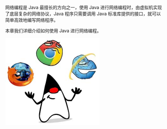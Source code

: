 

网络编程是 Java 最擅长的方向之一，使用 Java 进行网络编程时，由虚拟机实现了底层复杂的网络协议，Java 程序只需要调用 Java 标准库提供的接口，就可以简单高效地编写网络程序。

本章我们详细介绍如何使用 Java 进行网络编程。


![20221123104758](assets/20221123104758.png)


